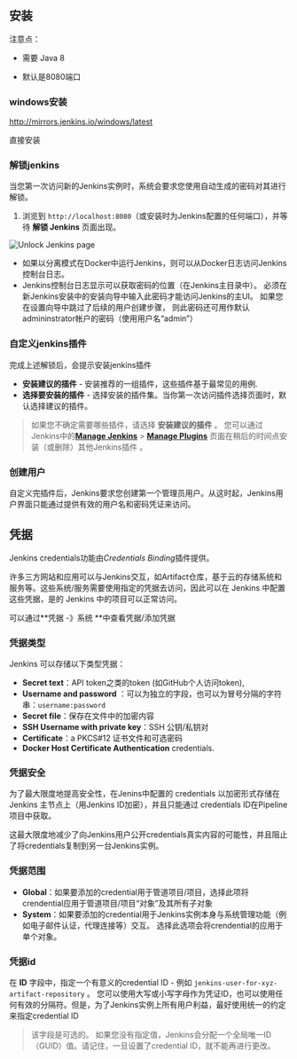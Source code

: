 ## 安装

注意点：

* 需要 Java 8

* 默认是8080端口

### windows安装

http://mirrors.jenkins.io/windows/latest

直接安装



### 解锁jenkins

当您第一次访问新的Jenkins实例时，系统会要求您使用自动生成的密码对其进行解锁。

1. 浏览到 `http://localhost:8080`（或安装时为Jenkins配置的任何端口），并等待 **解锁 Jenkins** 页面出现。

![Unlock Jenkins page](https://www.jenkins.io/zh/doc/book/resources/tutorials/setup-jenkins-01-unlock-jenkins-page.jpg)

- 如果以分离模式在Docker中运行Jenkins，则可以从Docker日志访问Jenkins控制台日志。
- Jenkins控制台日志显示可以获取密码的位置（在Jenkins主目录中）。 必须在新Jenkins安装中的安装向导中输入此密码才能访问Jenkins的主UI。 如果您在设置向导中跳过了后续的用户创建步骤， 则此密码还可用作默认admininstrator帐户的密码（使用用户名“admin”）



### 自定义jenkins插件

完成上述解锁后，会提示安装jenkins插件

- **安装建议的插件** - 安装推荐的一组插件，这些插件基于最常见的用例.
- **选择要安装的插件** - 选择安装的插件集。当你第一次访问插件选择页面时，默认选择建议的插件。



>如果您不确定需要哪些插件，请选择 **安装建议的插件** 。 您可以通过Jenkins中的[**Manage Jenkins**](https://www.jenkins.io/zh/doc/book/managing) > [**Manage Plugins**](https://www.jenkins.io/zh/doc/book/managing/plugins/) 页面在稍后的时间点安装（或删除）其他Jenkins插件 。



### 创建用户

自定义完插件后，Jenkins要求您创建第一个管理员用户。从这时起，Jenkins用户界面只能通过提供有效的用户名和密码凭证来访问。



## 凭据

Jenkins credentials功能由*Credentials Binding*插件提供。

许多三方网站和应用可以与Jenkins交互，如Artifact仓库，基于云的存储系统和服务等。这些系统/服务需要使用指定的凭据去访问，因此可以在 Jenkins 中配置这些凭据，是的 Jenkins 中的项目可以正常访问。

可以通过**凭据 -》系统 **中查看凭据/添加凭据



### 凭据类型

Jenkins 可以存储以下类型凭据：

* **Secret text**：API token之类的token (如GitHub个人访问token),
* **Username and password** ：可以为独立的字段，也可以为冒号分隔的字符串：`username:password`
* **Secret file**：保存在文件中的加密内容
* **SSH Username with private key**：SSH 公钥/私钥对
* **Certificate**：a PKCS#12 证书文件和可选密码
* **Docker Host Certificate Authentication** credentials.



### 凭据安全

为了最大限度地提高安全性，在Jenins中配置的 credentials 以加密形式存储在Jenkins 主节点上（用Jenkins ID加密），并且只能通过 credentials ID在Pipeline项目中获取。

这最大限度地减少了向Jenkins用户公开credentials真实内容的可能性，并且阻止了将credentials复制到另一台Jenkins实例。



### 凭据范围

- **Global**：如果要添加的credential用于管道项目/项目，选择此项将crendential应用于管道项目/项目“对象”及其所有子对象
- **System**：如果要添加的credential用于Jenkins实例本身与系统管理功能（例如电子邮件认证，代理连接等）交互。 选择此选项会将crendential的应用于单个对象。



### 凭据id

在 **ID** 字段中，指定一个有意义的credential ID - 例如 `jenkins-user-for-xyz-artifact-repository` 。 您可以使用大写或小写字母作为凭证ID，也可以使用任何有效的分隔符。但是，为了Jenkins实例上所有用户利益，最好使用统一的约定来指定credential ID

> 该字段是可选的。 如果您没有指定值，Jenkins会分配一个全局唯一ID（GUID）值。请记住，一旦设置了credential ID，就不能再进行更改。
